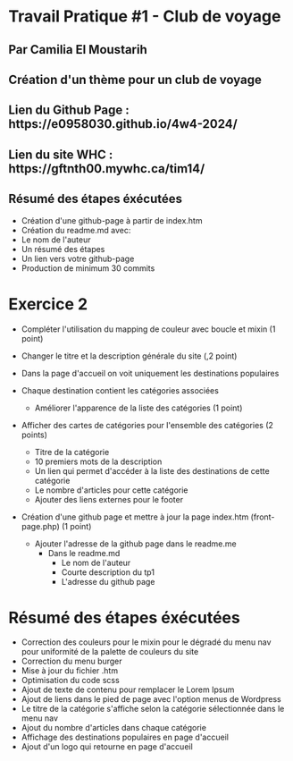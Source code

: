 # Travail Pratique #1 - Club de voyage
## Par Camilia El Moustarih
## Création d'un thème pour un club de voyage

<h2>Lien du Github Page : https://e0958030.github.io/4w4-2024/</h2>

<h2>Lien du site WHC :  https://gftnth00.mywhc.ca/tim14/</h2>


## Résumé des étapes éxécutées

- Création d'une github-page à partir de index.htm
- Création du readme.md avec:
 - Le nom de l'auteur
 - Un résumé des étapes
 - Un lien vers votre github-page
- Production de minimum 30 commits


# Exercice 2
- Compléter l'utilisation du mapping de couleur avec boucle et mixin (1 point)
- Changer le titre et la description générale du site (,2 point)
- Dans la page d'accueil on voit uniquement les destinations populaires
- Chaque destination contient les catégories associées
    - Améliorer l'apparence de la liste des catégories (1 point)

- Afficher des cartes de catégories pour l'ensemble des catégories (2 points)
    - Titre de la catégorie
    - 10 premiers mots de la description
    - Un lien qui permet d'accéder à la liste des destinations de cette catégorie
    - Le nombre d'articles pour cette catégorie
    - Ajouter des liens externes pour le footer

- Création d'une github page et mettre à jour la page index.htm (front-page.php) (1 point)
    - Ajouter l'adresse de la github page dans le readme.me
        - Dans le readme.md
            - Le nom de l'auteur
            - Courte description du tp1
            - L'adresse du github page


# Résumé des étapes éxécutées
- Correction des couleurs pour le mixin pour le dégradé du menu nav pour uniformité de la palette de couleurs du site
- Correction du menu burger
- Mise à jour du fichier .htm
- Optimisation du code scss
- Ajout de texte de contenu pour remplacer le Lorem Ipsum
- Ajout de liens dans le pied de page avec l'option menus de Wordpress
- Le titre de la catégorie s'affiche selon la catégorie sélectionnée dans le menu nav
- Ajout du nombre d'articles dans chaque catégorie
- Affichage des destinations populaires en page d'accueil 
- Ajout d'un logo qui retourne en page d'accueil








